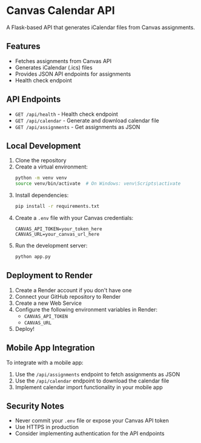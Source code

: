 # Canvas Calendar API

A Flask-based API that generates iCalendar files from Canvas assignments.

## Features

- Fetches assignments from Canvas API
- Generates iCalendar (.ics) files
- Provides JSON API endpoints for assignments
- Health check endpoint

## API Endpoints

- `GET /api/health` - Health check endpoint
- `GET /api/calendar` - Generate and download calendar file
- `GET /api/assignments` - Get assignments as JSON

## Local Development

1. Clone the repository
2. Create a virtual environment:
   ```bash
   python -m venv venv
   source venv/bin/activate  # On Windows: venv\Scripts\activate
   ```
3. Install dependencies:
   ```bash
   pip install -r requirements.txt
   ```
4. Create a `.env` file with your Canvas credentials:
   ```
   CANVAS_API_TOKEN=your_token_here
   CANVAS_URL=your_canvas_url_here
   ```
5. Run the development server:
   ```bash
   python app.py
   ```

## Deployment to Render

1. Create a Render account if you don't have one
2. Connect your GitHub repository to Render
3. Create a new Web Service
4. Configure the following environment variables in Render:
   - `CANVAS_API_TOKEN`
   - `CANVAS_URL`
5. Deploy!

## Mobile App Integration

To integrate with a mobile app:

1. Use the `/api/assignments` endpoint to fetch assignments as JSON
2. Use the `/api/calendar` endpoint to download the calendar file
3. Implement calendar import functionality in your mobile app

## Security Notes

- Never commit your `.env` file or expose your Canvas API token
- Use HTTPS in production
- Consider implementing authentication for the API endpoints 